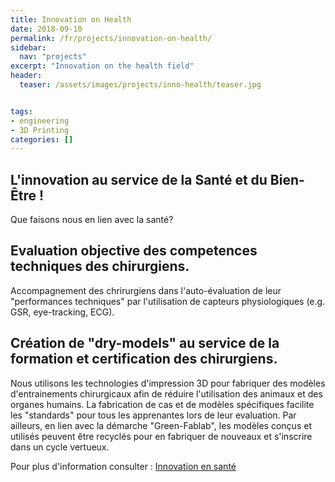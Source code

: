 ```yaml
---
title: Innovation on Health
date: 2018-09-10
permalink: /fr/projects/innovation-on-health/
sidebar:
  nav: "projects"
excerpt: "Innovation on the health field"
header:
  teaser: /assets/images/projects/inno-health/teaser.jpg


tags:
- engineering
- 3D Printing
categories: []
---
```


## L'innovation au service de la Santé et du Bien-Être !

Que faisons nous en lien avec la santé?

## Evaluation objective des competences techniques des chirurgiens.
Accompagnement des chrirurgiens dans l'auto-évaluation de leur "performances techniques" par l'utilisation de capteurs physiologiques (e.g. GSR, eye-tracking, ECG).

## Création de "dry-models" au service de la formation et certification des chirurgiens.
Nous utilisons les technologies d'impression 3D pour fabriquer des modèles d'entrainements chirurgicaux afin de réduire l'utilisation des animaux et des organes humains. La fabrication de cas et de modèles spécifiques facilite les "standards" pour tous les apprenantes lors de leur evaluation. Par ailleurs, en lien avec la démarche "Green-Fablab", les modèles conçus et utilisés peuvent être recyclés pour en fabriquer de nouveaux et s'inscrire dans un cycle vertueux.

Pour plus d'information consulter : [Innovation en santé](http://www.lf2l.fr/Sections/Projets/Health-innovation/)
